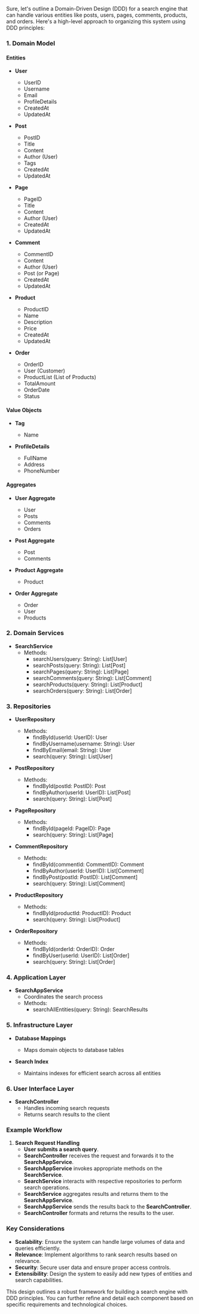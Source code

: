 Sure, let's outline a Domain-Driven Design (DDD) for a search engine that can handle various entities like posts, users, pages, comments, products, and orders. Here's a high-level approach to organizing this system using DDD principles:

### 1. **Domain Model**

#### **Entities**
- **User**
  - UserID
  - Username
  - Email
  - ProfileDetails
  - CreatedAt
  - UpdatedAt

- **Post**
  - PostID
  - Title
  - Content
  - Author (User)
  - Tags
  - CreatedAt
  - UpdatedAt

- **Page**
  - PageID
  - Title
  - Content
  - Author (User)
  - CreatedAt
  - UpdatedAt

- **Comment**
  - CommentID
  - Content
  - Author (User)
  - Post (or Page)
  - CreatedAt
  - UpdatedAt

- **Product**
  - ProductID
  - Name
  - Description
  - Price
  - CreatedAt
  - UpdatedAt

- **Order**
  - OrderID
  - User (Customer)
  - ProductList (List of Products)
  - TotalAmount
  - OrderDate
  - Status

#### **Value Objects**
- **Tag**
  - Name

- **ProfileDetails**
  - FullName
  - Address
  - PhoneNumber

#### **Aggregates**
- **User Aggregate**
  - User
  - Posts
  - Comments
  - Orders

- **Post Aggregate**
  - Post
  - Comments

- **Product Aggregate**
  - Product

- **Order Aggregate**
  - Order
  - User
  - Products

### 2. **Domain Services**
- **SearchService**
  - Methods:
    - searchUsers(query: String): List[User]
    - searchPosts(query: String): List[Post]
    - searchPages(query: String): List[Page]
    - searchComments(query: String): List[Comment]
    - searchProducts(query: String): List[Product]
    - searchOrders(query: String): List[Order]

### 3. **Repositories**
- **UserRepository**
  - Methods:
    - findById(userId: UserID): User
    - findByUsername(username: String): User
    - findByEmail(email: String): User
    - search(query: String): List[User]

- **PostRepository**
  - Methods:
    - findById(postId: PostID): Post
    - findByAuthor(userId: UserID): List[Post]
    - search(query: String): List[Post]

- **PageRepository**
  - Methods:
    - findById(pageId: PageID): Page
    - search(query: String): List[Page]

- **CommentRepository**
  - Methods:
    - findById(commentId: CommentID): Comment
    - findByAuthor(userId: UserID): List[Comment]
    - findByPost(postId: PostID): List[Comment]
    - search(query: String): List[Comment]

- **ProductRepository**
  - Methods:
    - findById(productId: ProductID): Product
    - search(query: String): List[Product]

- **OrderRepository**
  - Methods:
    - findById(orderId: OrderID): Order
    - findByUser(userId: UserID): List[Order]
    - search(query: String): List[Order]

### 4. **Application Layer**
- **SearchAppService**
  - Coordinates the search process
  - Methods:
    - searchAllEntities(query: String): SearchResults

### 5. **Infrastructure Layer**
- **Database Mappings**
  - Maps domain objects to database tables

- **Search Index**
  - Maintains indexes for efficient search across all entities

### 6. **User Interface Layer**
- **SearchController**
  - Handles incoming search requests
  - Returns search results to the client

### Example Workflow

1. **Search Request Handling**
   - **User submits a search query**.
   - **SearchController** receives the request and forwards it to the **SearchAppService**.
   - **SearchAppService** invokes appropriate methods on the **SearchService**.
   - **SearchService** interacts with respective repositories to perform search operations.
   - **SearchService** aggregates results and returns them to the **SearchAppService**.
   - **SearchAppService** sends the results back to the **SearchController**.
   - **SearchController** formats and returns the results to the user.

### Key Considerations
- **Scalability**: Ensure the system can handle large volumes of data and queries efficiently.
- **Relevance**: Implement algorithms to rank search results based on relevance.
- **Security**: Secure user data and ensure proper access controls.
- **Extensibility**: Design the system to easily add new types of entities and search capabilities.

This design outlines a robust framework for building a search engine with DDD principles. You can further refine and detail each component based on specific requirements and technological choices.
